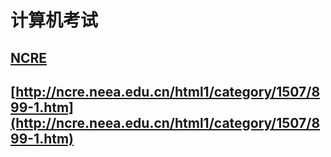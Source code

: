 # 计算机考试

## [NCRE](http://ncre.neea.edu.cn)

## [http://ncre.neea.edu.cn/html1/category/1507/899-1.htm](http://ncre.neea.edu.cn/html1/category/1507/899-1.htm)

